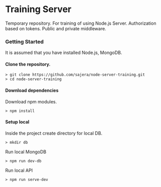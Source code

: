 # Training Server

Temporary repository. For training of using Node.js Server. Authorization based on tokens. Public and private middleware.

### Getting Started

It is assumed that you have installed Node.js, MongoDB.

#### Clone the repository.

```
> git clone https://github.com/sajera/node-server-training.git
> cd node-server-training
```
#### Download dependencies

Download npm modules.
```
> npm install
```

#### Setup local

Inside the project create directory for local DB.
```
> mkdir db
```

Run local MongoDB
```
> npm run dev-db
```

Run local API
```
> npm run serve-dev
```
